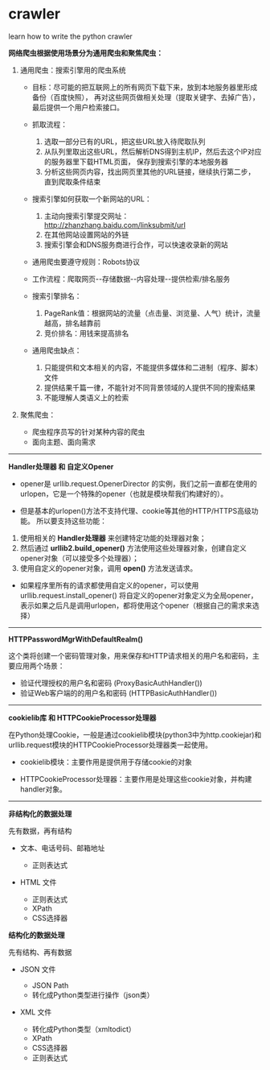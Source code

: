 # crawler
learn how to write the python crawler


**网络爬虫根据使用场景分为通用爬虫和聚焦爬虫：**

1. 通用爬虫：搜索引擎用的爬虫系统

    - 目标：尽可能的把互联网上的所有网页下载下来，放到本地服务器里形成备份（百度快照），
        再对这些网页做相关处理（提取关键字、去掉广告），最后提供一个用户检索接口。
        
    - 抓取流程：
        1. 选取一部分已有的URL，把这些URL放入待爬取队列
        2. 从队列里取出这些URL，然后解析DNS得到主机IP，然后去这个IP对应的服务器里下载HTML页面，
            保存到搜索引擎的本地服务器
        3. 分析这些网页内容，找出网页里其他的URL链接，继续执行第二步，直到爬取条件结束
    
    - 搜索引擎如何获取一个新网站的URL：
        1. 主动向搜索引擎提交网址：http://zhanzhang.baidu.com/linksubmit/url
        2. 在其他网站设置网站的外链
        3. 搜索引擎会和DNS服务商进行合作，可以快速收录新的网站
        
    - 通用爬虫要遵守规则：Robots协议
    
    - 工作流程：爬取网页--存储数据--内容处理--提供检索/排名服务
    
    - 搜索引擎排名：
        1. PageRank值：根据网站的流量（点击量、浏览量、人气）统计，流量越高，排名越靠前
        2. 竞价排名：用钱来提高排名
        
    - 通用爬虫缺点：
        1. 只能提供和文本相关的内容，不能提供多媒体和二进制（程序、脚本）文件
        2. 提供结果千篇一律，不能针对不同背景领域的人提供不同的搜索结果
        3. 不能理解人类语义上的检索
        
2. 聚焦爬虫：
    - 爬虫程序员写的针对某种内容的爬虫
    - 面向主题、面向需求

***

**Handler处理器 和 自定义Opener**

- opener是 urllib.request.OpenerDirector 的实例，我们之前一直都在使用的urlopen，它是一个特殊的opener（也就是模块帮我们构建好的）。

- 但是基本的urlopen()方法不支持代理、cookie等其他的HTTP/HTTPS高级功能。
所以要支持这些功能：

1. 使用相关的 **Handler处理器** 来创建特定功能的处理器对象；
2. 然后通过 **urllib2.build_opener()** 方法使用这些处理器对象，创建自定义opener对象（可以接受多个处理器）；
3. 使用自定义的opener对象，调用 **open()** 方法发送请求。

- 如果程序里所有的请求都使用自定义的opener，可以使用urllib.request.install_opener() 将自定义的opener对象定义为全局opener，表示如果之后凡是调用urlopen，都将使用这个opener（根据自己的需求来选择）

***

**HTTPPasswordMgrWithDefaultRealm()**

这个类将创建一个密码管理对象，用来保存和HTTP请求相关的用户名和密码，主要应用两个场景：

- 验证代理授权的用户名和密码 (ProxyBasicAuthHandler())
- 验证Web客户端的的用户名和密码 (HTTPBasicAuthHandler())

***

**cookielib库 和 HTTPCookieProcessor处理器**

在Python处理Cookie，一般是通过cookielib模块(python3中为http.cookiejar)和 urllib.request模块的HTTPCookieProcessor处理器类一起使用。

- cookielib模块：主要作用是提供用于存储cookie的对象

- HTTPCookieProcessor处理器：主要作用是处理这些cookie对象，并构建handler对象。

***

**非结构化的数据处理**

先有数据，再有结构

- 文本、电话号码、邮箱地址
    - 正则表达式
    
- HTML 文件
    - 正则表达式
    - XPath
    - CSS选择器

**结构化的数据处理**

先有结构、再有数据

- JSON 文件
    - JSON Path
    - 转化成Python类型进行操作（json类）

- XML 文件
    - 转化成Python类型（xmltodict）
    - XPath
    - CSS选择器
    - 正则表达式